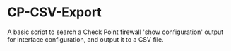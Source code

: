 # CP-CSV-Export
A basic script to search a Check Point firewall 'show configuration' output for interface configuration, and output it to a CSV file.
